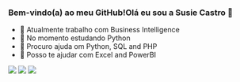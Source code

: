 ### Bem-vindo(a) ao meu GitHub!Olá eu sou a Susie Castro 👋



- 🔭 Atualmente trabalho com Business Intelligence
- 🌱 No momento estudando  Python 
- 🤔 Procuro ajuda  om Python, SQL and PHP
- 💬 Posso te ajudar com Excel and PowerBI


<div> 
  <a href="https://www.youtube.com/@profasusiecastro" target="_blank)"><img src="https://img.shields.io/badge/YouTube-FF0000?style=for-the-badge&logo=youtube&logoColor=white" target="_blank"></a>
  <a href="https://instagram.com/susieeecastro" target="_blank"><img src="https://img.shields.io/badge/-Instagram-%23E4405F?style=for-the-badge&logo=instagram&logoColor=white" target="_blank"></a>
 	  <a href="https://www.linkedin.com/in/susie-castro-69a76231/" target="_blank"><img src="https://img.shields.io/badge/-LinkedIn-%230077B5?style=for-the-badge&logo=linkedin&logoColor=white" target="_blank"></a> 
  
</div>
